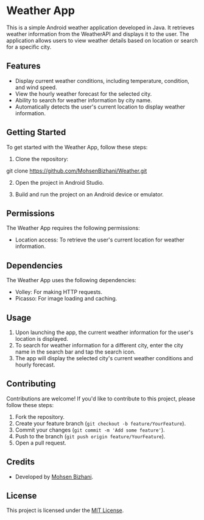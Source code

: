 # Weather App

This is a simple Android weather application developed in Java. It retrieves weather information from the WeatherAPI and displays it to the user. The application allows users to view weather details based on location or search for a specific city.

## Features

- Display current weather conditions, including temperature, condition, and wind speed.
- View the hourly weather forecast for the selected city.
- Ability to search for weather information by city name.
- Automatically detects the user's current location to display weather information.


## Getting Started

To get started with the Weather App, follow these steps:

1. Clone the repository:

  git clone https://github.com/MohsenBizhani/Weather.git

2. Open the project in Android Studio.

3. Build and run the project on an Android device or emulator.

## Permissions

The Weather App requires the following permissions:

- Location access: To retrieve the user's current location for weather information.

## Dependencies

The Weather App uses the following dependencies:

- Volley: For making HTTP requests.
- Picasso: For image loading and caching.

## Usage

1. Upon launching the app, the current weather information for the user's location is displayed.
2. To search for weather information for a different city, enter the city name in the search bar and tap the search icon.
3. The app will display the selected city's current weather conditions and hourly forecast.

## Contributing

Contributions are welcome! If you'd like to contribute to this project, please follow these steps:

1. Fork the repository.
2. Create your feature branch (`git checkout -b feature/YourFeature`).
3. Commit your changes (`git commit -m 'Add some feature'`).
4. Push to the branch (`git push origin feature/YourFeature`).
5. Open a pull request.

## Credits

- Developed by [Mohsen Bizhani](https://github.com/MohsenBizhani).

## License

This project is licensed under the [MIT License](LICENSE).
